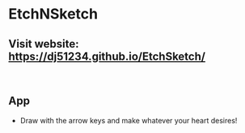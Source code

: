 # EtchNSketch

## Visit website: https://dj51234.github.io/EtchSketch/

<br>

## App

- Draw with the arrow keys and make whatever your heart desires!
